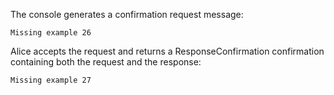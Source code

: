 
The console generates a confirmation request message:


~~~~
Missing example 26
~~~~

Alice accepts the request and returns a ResponseConfirmation confirmation
containing both the request and the response:


~~~~
Missing example 27
~~~~

